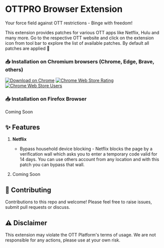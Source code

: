 # OTTPRO Browser Extension

Your force field against OTT restrictions - Binge with freedom!

This extension provides patches for various OTT apps like Netflix, Hulu and many more. Go to the respective OTT website and click on the extension icon from tool bar to explore the list of available patches. By default all patches are applied 🎉

### 📥 Installation on Chromium browsers (Chrome, Edge, Brave, others)
[![Download on Chrome](https://img.shields.io/badge/Download-Chrome-D99152?logo=chromewebstore&logoColor=white)](https://chromewebstore.google.com/detail/obbimeepfgnpanehhppdikckhbjcamng)
[![Chrome Web Store Rating](https://img.shields.io/chrome-web-store/rating/obbimeepfgnpanehhppdikckhbjcamng?logo=reverbnation&logoColor=white&label=Rating&color=AE4095)](https://chromewebstore.google.com/detail/obbimeepfgnpanehhppdikckhbjcamng)
[![Chrome Web Store Users](https://img.shields.io/chrome-web-store/users/obbimeepfgnpanehhppdikckhbjcamng?color=6937A1&label=Installs&logo=githubsponsors&logoColor=white)](https://chromewebstore.google.com/detail/obbimeepfgnpanehhppdikckhbjcamng)

### 📥 Installation on Firefox Browser
Coming Soon

## ✨ Features

1. **Netflix**
   - Bypass household device blocking - Netflix blocks the page by a verification wall which asks you to enter a temporary code valid for 14 days. You can use others account from any location and with this patch you can bypass that wall.
  
2. Coming Soon 

## 🤝 Contributing
Contributions to this repo and welcome! Please feel free to raise issues, submit pull requests or discuss.

## ⚠️ Disclaimer
This extension may violate the OTT Platform's terms of usage. We are not responsible for any actions, please use at your own risk.